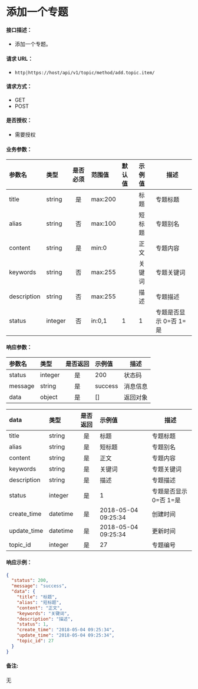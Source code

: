# 添加一个专题

#### 接口描述：
- 添加一个专题。

#### 请求 URL：
- `http|https://host/api/v1/topic/method/add.topic.item/`

#### 请求方式：
- GET
- POST

#### 是否授权：
- 需要授权

#### 业务参数：
|参数名|类型|是否必须|范围值|默认值|示例值|描述|
|:----|:---|:---:|:-----|:-----|:-----|-----|
|title |string |是 |max:200 | |标题 |专题标题 |
|alias |string |否 |max:100 | |短标题 |专题别名 |
|content |string |是 |min:0 | |正文 |专题内容 |
|keywords |string |否 |max:255 | |关键词 |专题关键词 |
|description |string |否 |max:255 | |描述 |专题描述 |
|status |integer |否 |in:0,1 |1 |1 |专题是否显示 0=否 1=是 |

#### 响应参数：
|参数名|类型|是否返回|示例值|描述|
|:-----|:-----|:---:|:-----|-----|
|status |integer |是 |200 |状态码 |
|message |string |是 |success |消息信息 |
|data |object |是 |[] |返回对象 |

|data|类型|是否返回|示例值|描述|
|:-----|:-----|:---:|:-----|-----|
|title |string |是 |标题 |专题标题 |
|alias |string |是 |短标题 |专题别名 |
|content |string |是 |正文 |专题内容 |
|keywords |string |是 |关键词 |专题关键词 |
|description |string |是 |描述 |专题描述 |
|status |integer |是 |1 |专题是否显示 0=否 1=是 |
|create_time |datetime |是 |2018-05-04 09:25:34 |创建时间 |
|update_time |datetime |是 |2018-05-04 09:25:34 |更新时间 |
|topic_id |integer |是 |27 |专题编号 |

#### 响应示例：
```json
{
  "status": 200,
  "message": "success",
  "data": {
    "title": "标题",
    "alias": "短标题",
    "content": "正文",
    "keywords": "关键词",
    "description": "描述",
    "status": 1,
    "create_time": "2018-05-04 09:25:34",
    "update_time": "2018-05-04 09:25:34",
    "topic_id": 27
  }
}
```

#### 备注:
无